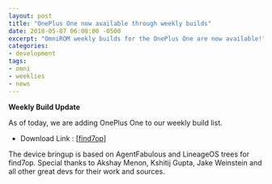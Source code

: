```yaml
---
layout: post
title: "OnePlus One now available through weekly builds"
date: 2018-05-07 06:00:00 -0500
excerpt: "OmniROM weekly builds for the OnePlus One are now available!"
categories:
- development
tags:
- omni
- weeklies
- news
---
```



**Weekly Build Update**


As of today, we are adding OnePlus One to our weekly build list.


 - Download Link : [[find7op](http://dl.omnirom.org/find7op/)]


The device bringup is based on AgentFabulous and LineageOS trees for find7op. Special thanks to Akshay Menon, Kshitij Gupta, Jake Weinstein and all other great devs for their work and sources. 
